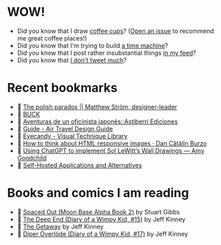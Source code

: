 # WOW!

- Did you know that I draw [coffee cups](https://papercups.mamuso.net/)? ([Open an issue](https://github.com/mamuso/papercups/issues) to recommend me great coffee places!)
- Did you know that I'm trying to build [a time machine](https://github.com/mamuso/fluxcapacitor)?
- Did you know that I post rather insubstantial things [in my feed](https://feed.mamuso.net/)?
- Did you know that [I don't tweet much](https://twitter.com/mamuso)?

# Recent bookmarks

- 👀 [The polish paradox || Matthew Ström, designer-leader](https://matthewstrom.com/writing/the-polish-paradox/)
- 👀 [BUCK](https://buck.co/)
- 👀 [Aventuras de un oficinista japonés::Astiberri Ediciones](https://www.astiberri.com/products/aventuras-de-un-oficinista-japones)
- 👀 [Guide - Air Travel Design Guide](https://airtraveldesign.guide/Guide)
- 👀 [Eyecandy - Visual Technique Library](https://eyecannndy.com/)
- 👀 [How to think about HTML responsive images · Dan Cătălin Burzo](https://danburzo.ro/responsive-images-html/)
- 👀 [Using ChatGPT to implement Sol LeWitt’s Wall Drawings — Amy Goodchild](https://www.amygoodchild.com/blog/chatgpt-sol-lewitt-wall-drawings)
- 👀 [Self-Hosted Applications and Alternatives](https://selfh.st/apps/)


# Books and comics I am reading

- 📘 [Spaced Out (Moon Base Alpha Book 2)](https://www.goodreads.com/book/show/26022750) by Stuart Gibbs
- 📘 [The Deep End (Diary of a Wimpy Kid, #15)](https://www.goodreads.com/book/show/51468119) by Jeff Kinney
- 📘 [The Getaway](https://www.goodreads.com/book/show/34803142) by Jeff Kinney
- 📘 [Diper Överlöde (Diary of a Wimpy Kid, #17)](https://www.goodreads.com/book/show/60541760) by Jeff Kinney

